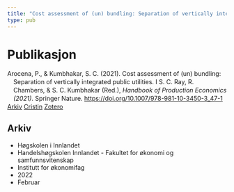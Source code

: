 ```yaml
---
title: "Cost assessment of (un) bundling: Separation of vertically integrated public utilities"
type: pub
---
```

<h1>Publikasjon</h1>
<article id="csl-bib-container-7GBUX68Y" class="csl-bib-container">
  <div class="csl-bib-body" style="line-height: 1.35; padding-left: 1em; text-indent:-1em;">
  <div class="csl-entry">Arocena, P., &amp; Kumbhakar, S. C. (2021). Cost assessment of (un) bundling: Separation of vertically integrated public utilities. I S. C. Ray, R. Chambers, &amp; S. C. Kumbhakar (Red.), <i>Handbook of Production Economics (2021)</i>. Springer Nature. <a href="https://doi.org/10.1007/978-981-10-3450-3_47-1">https://doi.org/10.1007/978-981-10-3450-3_47-1</a></div>
</div>
  <div class="csl-bib-buttons">
    <a href="#taxonomy-article-7GBUX68Y" class="csl-bib-button">Arkiv</a>
    <a href="https://app.cristin.no/results/show.jsf?id=1999098" alt="Cristin URL" class="csl-bib-button">Cristin</a>
    <a href="http://zotero.org/groups/5022929/items/7GBUX68Y" alt="Zotero URL" class="csl-bib-button">Zotero</a>
  </div>
  <div id="csl-bib-meta-container-7GBUX68Y"></div>
</article>
<div id="csl-bib-meta-7GBUX68Y" class="csl-bib-meta">
  <article id="taxonomy-article-7GBUX68Y" class="taxonomy-article">
    <h1>Arkiv</h1>
    <ul>
      <li>Høgskolen i Innlandet</li>
      <li>Handelshøgskolen Innlandet - Fakultet for økonomi og samfunnsvitenskap</li>
      <li>Institutt for økonomifag</li>
      <li>2022</li>
      <li>Februar</li>
    </ul>
  </article>
</div>
